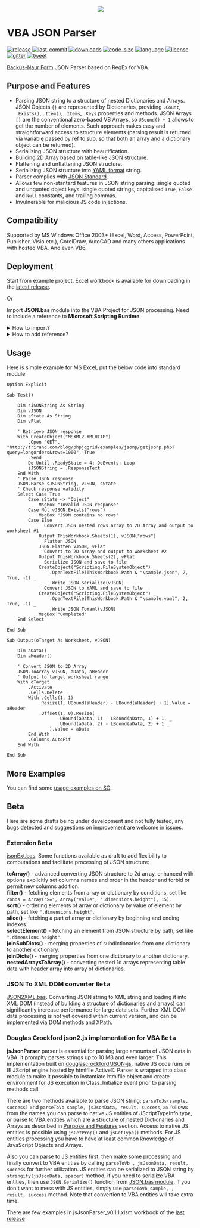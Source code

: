<p align="center"><img src="https://user-images.githubusercontent.com/3822668/71785573-47c72700-3012-11ea-87c0-87d0e0d006f5.png" /></p>

# VBA JSON Parser
[![release](https://img.shields.io/github/release/omegastripes/VBA-JSON-parser.svg?style=flat&logo=github)](https://github.com/omegastripes/VBA-JSON-parser/releases/latest) [![last-commit](https://img.shields.io/github/last-commit/omegastripes/VBA-JSON-parser.svg?style=flat)](https://github.com/omegastripes/VBA-JSON-parser/commits/master) [![downloads](https://img.shields.io/github/downloads/omegastripes/VBA-JSON-parser/total.svg?style=flat)](https://somsubhra.com/github-release-stats/?username=omegastripes&repository=VBA-JSON-parser) [![code-size](https://img.shields.io/github/languages/code-size/omegastripes/VBA-JSON-parser.svg?style=flat)](https://github.com/omegastripes/VBA-JSON-parser) [![language](https://img.shields.io/github/languages/top/omegastripes/VBA-JSON-parser.svg?style=flat)](https://github.com/omegastripes/VBA-JSON-parser/search?l=vba) [![license](https://img.shields.io/github/license/omegastripes/VBA-JSON-parser.svg?style=flat)](https://github.com/omegastripes/VBA-JSON-parser/blob/master/LICENSE) [![gitter](https://img.shields.io/gitter/room/omegastripes/VBA-JSON-parser.svg?style=flat&logo=gitter)](https://gitter.im/omegastripes) [![tweet](https://img.shields.io/twitter/url/http/shields.io.svg?style=social)](https://twitter.com/intent/tweet?text=Easy%20and%20flexible%20JSON%20processing%20for%20VBA%F0%9F%92%A5&url=https://github.com/omegastripes/VBA-JSON-parser&via=omegastripes&hashtags=vba,json,parse,excel)

[Backus-Naur Form](https://en.wikipedia.org/wiki/Backus%E2%80%93Naur_form) JSON Parser based on RegEx for VBA.
## Purpose and Features
- Parsing JSON string to a structure of nested Dictionaries and Arrays. JSON Objects `{}` are represented by Dictionaries, providing `.Count`, `.Exists()`, `.Item()`, `.Items`, `.Keys` properties and methods. JSON Arrays `[]` are the conventional zero-based VB Arrays, so `UBound() + 1` allows to get the number of elements. Such approach makes easy and straightforward access to structure elements (parsing result is returned via variable passed by ref to sub, so that both an array and a dictionary object can be returned).
- Serializing JSON structure with beautification.
- Building 2D Array based on table-like JSON structure.
- Flattening and unflattening JSON structure.
- Serializing JSON structure into [YAML format](https://yaml.org/) string.
- Parser complies with [JSON Standard](http://json.org/).
- Allows few non-stantard features in JSON string parsing: single quoted and unquoted object keys, single quoted strings, capitalised `True`, `False` and `Null` constants, and trailing commas.
- Invulnerable for malicious JS code injections.
## Compatibility
Supported by MS Windows Office 2003+ (Excel, Word, Access, PowerPoint, Publisher, Visio etc.), CorelDraw, AutoCAD and many others applications with hosted VBA. And even VB6.
## Deployment
Start from example project, Excel workbook is available for downloading in the [latest release](https://github.com/omegastripes/VBA-JSON-parser/releases/latest).

Or

Import **JSON.bas** module into the VBA Project for JSON processing. Need to include a reference to **Microsoft Scripting Runtime**.
<details><summary>How to import?</summary>
<p>

Download and save JSON.bas to a file - open [the page with JSON.bas code](https://github.com/omegastripes/VBA-JSON-parser/blob/master/JSON.bas), right-click on Raw button, choose Save link as... (for Chrome):

![download](https://user-images.githubusercontent.com/3822668/52233449-33dde700-28d0-11e9-97b9-f61fd98c16fd.png)

Import JSON.bas into the VBA Project - open Visual Basic Editor by pressing Alt+F11, right-click on Project Tree, choose Import File, select downloaded JSON.bas:

![import](https://user-images.githubusercontent.com/3822668/52232296-31c65900-28cd-11e9-8164-94ca71c06595.png)

Or you may drag'n'drop downloaded JSON.bas from explorer window (or desktop) directly into the VBA Project Tree.

</p>
</details>
<details><summary>How to add reference?</summary>
<p>

Open Visual Basic Editor by pressing Alt+F11, click Menu - Tools - References, scroll down to **Microsoft Scripting Runtime** and check it, press OK:

![add reference](https://user-images.githubusercontent.com/3822668/71650262-ca579a00-2d25-11ea-9701-4c21dc280ad7.png)

### ![attention](https://user-images.githubusercontent.com/3822668/76687641-cd7cd980-6636-11ea-808d-7fd088be307b.png) MS Word Object Library compatibility note
When referencing both **Microsoft Scripting Runtime** and **Microsoft Word Object Library** make sure that **Microsoft Scripting Runtime** located above **Microsoft Word Object Library** in the the list, if not so then ajust the position by clicking Priority arrows to the right of the list.

![Microsoft Scripting Runtime and Microsoft Word Object Library](https://user-images.githubusercontent.com/3822668/76686982-ed110380-6630-11ea-8d6e-3b4cab94b219.png)

Otherwise you have to change all `Dictionary` references to `Scripting.Dictionary` in your VBA code.

</p>
</details>

## Usage
Here is simple example for MS Excel, put the below code into standard module:

```vba
Option Explicit

Sub Test()
    
    Dim sJSONString As String
    Dim vJSON
    Dim sState As String
    Dim vFlat
    
    ' Retrieve JSON response
    With CreateObject("MSXML2.XMLHTTP")
        .Open "GET", "http://trirand.com/blog/phpjqgrid/examples/jsonp/getjsonp.php?qwery=longorders&rows=1000", True
        .Send
        Do Until .ReadyState = 4: DoEvents: Loop
        sJSONString = .ResponseText
    End With
    ' Parse JSON response
    JSON.Parse sJSONString, vJSON, sState
    ' Check response validity
    Select Case True
        Case sState <> "Object"
            MsgBox "Invalid JSON response"
        Case Not vJSON.Exists("rows")
            MsgBox "JSON contains no rows"
        Case Else
            ' Convert JSON nested rows array to 2D Array and output to worksheet #1
            Output ThisWorkbook.Sheets(1), vJSON("rows")
            ' Flatten JSON
            JSON.Flatten vJSON, vFlat
            ' Convert to 2D Array and output to worksheet #2
            Output ThisWorkbook.Sheets(2), vFlat
            ' Serialize JSON and save to file
            CreateObject("Scripting.FileSystemObject") _
                .OpenTextFile(ThisWorkbook.Path & "\sample.json", 2, True, -1) _
                .Write JSON.Serialize(vJSON)
            ' Convert JSON to YAML and save to file
            CreateObject("Scripting.FileSystemObject") _
                .OpenTextFile(ThisWorkbook.Path & "\sample.yaml", 2, True, -1) _
                .Write JSON.ToYaml(vJSON)
            MsgBox "Completed"
    End Select
    
End Sub

Sub Output(oTarget As Worksheet, vJSON)
    
    Dim aData()
    Dim aHeader()
    
    ' Convert JSON to 2D Array
    JSON.ToArray vJSON, aData, aHeader
    ' Output to target worksheet range
    With oTarget
        .Activate
        .Cells.Delete
        With .Cells(1, 1)
            .Resize(1, UBound(aHeader) - LBound(aHeader) + 1).Value = aHeader
            .Offset(1, 0).Resize( _
                    UBound(aData, 1) - LBound(aData, 1) + 1, _
                    UBound(aData, 2) - LBound(aData, 2) + 1 _
                ).Value = aData
        End With
        .Columns.AutoFit
    End With
    
End Sub
```

## More Examples
You can find some <a href="https://stackoverflow.com/search?q=user%3A2165759+is%3Aanswer+json.bas">usage examples on SO</a>.

## Beta

Here are some drafts being under development and not fully tested, any bugs detected and suggestions on improvement are welcome in [issues](https://github.com/omegastripes/VBA-JSON-parser/issues).

### Extension <kbd> Beta </kbd>

[jsonExt.bas](https://github.com/omegastripes/VBA-JSON-parser/blob/master/Beta/jsonExt.bas). Some functions available as draft to add flexibility to computations and facilitate processing of JSON structure:

**toArray()** - advanced converting JSON structure to 2d array, enhanced with options explicitly set columns names and order in the header and forbid or permit new columns addition.<br>
**filter()** - fetching elements from array or dictionary by conditions, set like `conds = Array(">=", Array("value", ".dimensions.height"), 15)`.<br>
**sort()** - ordering elements of array or dictionary by value of element by path, set like `".dimensions.height"`.<br>
**slice()** - fetching a part of array or dictionary by beginning and ending indexes.<br>
**selectElement()** - fetching an element from JSON structure by path, set like `".dimensions.height"`.<br>
**joinSubDicts()** - merging properties of subdictionaries from one dictionary to another dictionary.<br>
**joinDicts()** - merging properties from one dictionary to another dictionary.<br>
**nestedArraysToArray()** - converting nested 1d arrays representing table data with header array into array of dictionaries.<br>

### JSON To XML DOM converter <kbd> Beta </kbd>

[JSON2XML.bas](https://github.com/omegastripes/VBA-JSON-parser/blob/master/Beta/JSON2XML.bas). Converting JSON string to XML string and loading it into XML DOM (instead of building a structure of dictionaries and arrays) can significantly increase performance for large data sets. Further XML DOM data processing is not yet covered within current version, and can be implemented via DOM methods and XPath.

### Douglas Crockford json2.js implementation for VBA <kbd> Beta </kbd>

**jsJsonParser** parser is essential for parsing large amounts of JSON data in VBA, it promplty parses strings up to 10 MB and even larger. This implementation built on [douglascrockford/JSON-js](https://github.com/douglascrockford/JSON-js/blob/master/json2.js), native JS code runs on IE JScript engine hosted by htmlfile ActiveX. Parser is wrapped into class module to make it possible to instantiate htmlfile object and create environment for JS execution in Class_Initialize event prior to parsing methods call.

There are two methods available to parse JSON string: `parseToJs(sample, success)` and `parseToVb sample, jsJsonData, result, success`, as follows from the names you can parse to native JS entities of JScriptTypeInfo type, or parse to VBA entities which are a structure of nested Dictionaries and Arrays as described in [Purpose and Features](https://github.com/omegastripes/VBA-JSON-parser#purpose-and-features) section. Access to native JS entities is possible using `jsGetProp()` and `jsGetType()` methods. For JS entities processing you have to have at least common knowledge of JavaScript Objects and Arrays.

Also you can parse to JS entities first, then make some processing and finally convert to VBA entities by calling `parseToVb , jsJsonData, result, success` for further utilization. JS entities can be serialized to JSON string by `stringify(jsJsonData, spacer)` method, if you need to serialize VBA entities, then use `JSON.Serialize()` function from [JSON.bas module](https://github.com/omegastripes/VBA-JSON-parser/blob/master/JSON.bas). If you don't want to mess with JS entities, simply use `parseToVb sample, , result, success` method. Note that convertion to VBA entities will take extra time.

There are few examples in jsJsonParser_v0.1.1.xlsm workbook of the [last release](https://github.com/omegastripes/VBA-JSON-parser/releases/)

